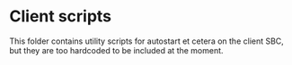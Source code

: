 # Client scripts

This folder contains utility scripts for autostart et cetera on the client SBC, but they are too hardcoded to be included at the moment.
